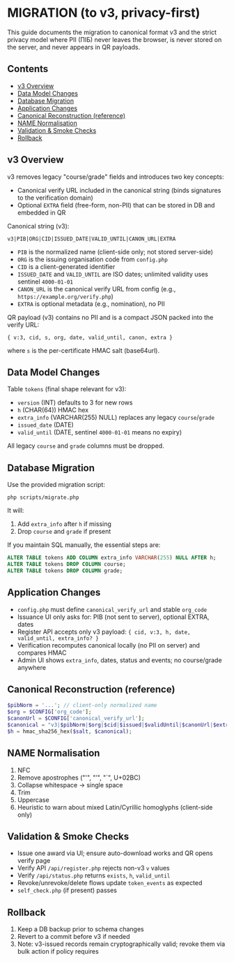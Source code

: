 # MIGRATION (to v3, privacy-first)

This guide documents the migration to canonical format v3 and the strict privacy model where PІІ (ПІБ) never leaves the browser, is never stored on the server, and never appears in QR payloads.

## Contents
- [v3 Overview](#v3-overview)
- [Data Model Changes](#data-model-changes)
- [Database Migration](#database-migration)
- [Application Changes](#application-changes)
- [Canonical Reconstruction (reference)](#canonical-reconstruction-reference)
- [NAME Normalisation](#name-normalisation)
- [Validation & Smoke Checks](#validation--smoke-checks)
- [Rollback](#rollback)

## v3 Overview
v3 removes legacy "course/grade" fields and introduces two key concepts:
- Canonical verify URL included in the canonical string (binds signatures to the verification domain)
- Optional `EXTRA` field (free-form, non-PII) that can be stored in DB and embedded in QR

Canonical string (v3):
```
v3|PIB|ORG|CID|ISSUED_DATE|VALID_UNTIL|CANON_URL|EXTRA
```

- `PIB` is the normalized name (client-side only; not stored server-side)
- `ORG` is the issuing organisation code from `config.php`
- `CID` is a client-generated identifier
- `ISSUED_DATE` and `VALID_UNTIL` are ISO dates; unlimited validity uses sentinel `4000-01-01`
- `CANON_URL` is the canonical verify URL from config (e.g., `https://example.org/verify.php`)
- `EXTRA` is optional metadata (e.g., nomination), no PІІ

QR payload (v3) contains no PІІ and is a compact JSON packed into the verify URL:
```
{ v:3, cid, s, org, date, valid_until, canon, extra }
```
where `s` is the per-certificate HMAC salt (base64url).

## Data Model Changes
Table `tokens` (final shape relevant for v3):
- `version` (INT) defaults to 3 for new rows
- `h` (CHAR(64)) HMAC hex
- `extra_info` (VARCHAR(255) NULL) replaces any legacy `course`/`grade`
- `issued_date` (DATE)
- `valid_until` (DATE, sentinel `4000-01-01` means no expiry)

All legacy `course` and `grade` columns must be dropped.

## Database Migration
Use the provided migration script:
```
php scripts/migrate.php
```
It will:
1. Add `extra_info` after `h` if missing
2. Drop `course` and `grade` if present

If you maintain SQL manually, the essential steps are:
```sql
ALTER TABLE tokens ADD COLUMN extra_info VARCHAR(255) NULL AFTER h;
ALTER TABLE tokens DROP COLUMN course;
ALTER TABLE tokens DROP COLUMN grade;
```

## Application Changes
- `config.php` must define `canonical_verify_url` and stable `org_code`
- Issuance UI only asks for: PIB (not sent to server), optional EXTRA, dates
- Register API accepts only v3 payload: `{ cid, v:3, h, date, valid_until, extra_info? }`
- Verification recomputes canonical locally (no PІІ on server) and compares HMAC
- Admin UI shows `extra_info`, dates, status and events; no course/grade anywhere

## Canonical Reconstruction (reference)
```php
$pibNorm = '...'; // client-only normalized name
$org = $CONFIG['org_code'];
$canonUrl = $CONFIG['canonical_verify_url'];
$canonical = "v3|$pibNorm|$org|$cid|$issued|$validUntil|$canonUrl|$extra";
$h = hmac_sha256_hex($salt, $canonical);
```

## NAME Normalisation
1. NFC
2. Remove apostrophes ("'", "’", "`", U+02BC)
3. Collapse whitespace → single space
4. Trim
5. Uppercase
6. Heuristic to warn about mixed Latin/Cyrillic homoglyphs (client-side only)

## Validation & Smoke Checks
- Issue one award via UI; ensure auto-download works and QR opens verify page
- Verify API `/api/register.php` rejects non-v3 `v` values
- Verify `/api/status.php` returns `exists`, `h`, `valid_until`
- Revoke/unrevoke/delete flows update `token_events` as expected
- `self_check.php` (if present) passes

## Rollback
1. Keep a DB backup prior to schema changes
2. Revert to a commit before v3 if needed
3. Note: v3-issued records remain cryptographically valid; revoke them via bulk action if policy requires
